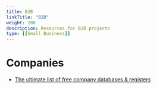 ```yaml
---
title: B2B
linkTitle: "B2B"
weight: 200
description: Resources for B2B projects
type: [[Small Business]]
---
```


# Companies

* [The ultimate list of free company databases & registers](https://medium.com/powrbot/the-ultimate-list-of-company-databases-registers-bfd779b4600f)